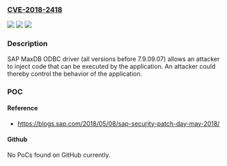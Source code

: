 ### [CVE-2018-2418](https://cve.mitre.org/cgi-bin/cvename.cgi?name=CVE-2018-2418)
![](https://img.shields.io/static/v1?label=Product&message=SAP%20MaxDB%20ODBC%20driver&color=blue)
![](https://img.shields.io/static/v1?label=Version&message=all%20versions%20before%207.9.09.07%20&color=brightgreen)
![](https://img.shields.io/static/v1?label=Vulnerability&message=Code%20Injection&color=brightgreen)

### Description

SAP MaxDB ODBC driver (all versions before 7.9.09.07) allows an attacker to inject code that can be executed by the application. An attacker could thereby control the behavior of the application.

### POC

#### Reference
- https://blogs.sap.com/2018/05/08/sap-security-patch-day-may-2018/

#### Github
No PoCs found on GitHub currently.

